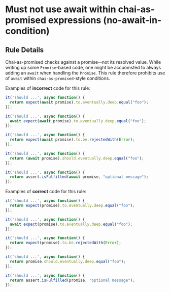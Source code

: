 # Must not use await within chai-as-promised expressions (no-await-in-condition)

## Rule Details

Chai-as-promised checks against a promise--not its resolved value. While writing up some `Promise`-based code, one might be accuomsted to always adding an `await` when handling the `Promise`. This rule therefore prohibits use of `await` within `chai-as-promised`-style conditions.

Examples of **incorrect** code for this rule:

```js
it('should ...', async function() {
  return expect(await promise).to.eventually.deep.equal("foo");
});

it('should ...', async function() {
  await expect(await promise).to.eventually.deep.equal("foo");
});

it('should ...', async function() {
  return expect(await promise).to.be.rejectedWith(Error);
});

it('should ...', async function() {
  return (await promise).should.eventually.deep.equal("foo");
});

it('should ...', async function() {
  return assert.isFulfilled(await promise, "optional message");
});
```

Examples of **correct** code for this rule:

```js
it('should ...', async function() {
  return expect(promise).to.eventually.deep.equal("foo");
});

it('should ...', async function() {
  await expect(promise).to.eventually.deep.equal("foo");
});

it('should ...', async function() {
  return expect(promise).to.be.rejectedWith(Error);
});

it('should ...', async function() {
  return promise.should.eventually.deep.equal("foo");
});

it('should ...', async function() {
  return assert.isFulfilled(promise, "optional message");
});
```
